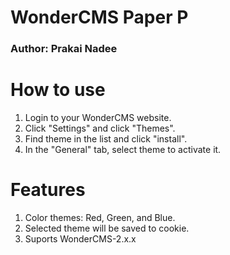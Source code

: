 # WonderCMS Paper P
### Author: Prakai Nadee

# How to use
1. Login to your WonderCMS website.
2. Click "Settings" and click "Themes".
3. Find theme in the list and click "install".
4. In the "General" tab, select theme to activate it.

# Features
1. Color themes: Red, Green, and Blue.
2. Selected theme will be saved to cookie.
3. Suports WonderCMS-2.x.x
